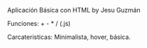 Aplicación Básica con HTML
by 
Jesu Guzmán

Funciones: + - * / (.js)


Carcateristicas: Minimalista, hover, básica.
